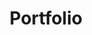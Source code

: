 ---
title: Portfolio
permalink: /portfolio/
layout: base.liquid
content_blocks:
  - _bookshop_name: section/hero
    heading: Our Portfolio.
    subheading: We ensure Quality Design.
    image: /images/header/portfolio-folding-img.jpg
---